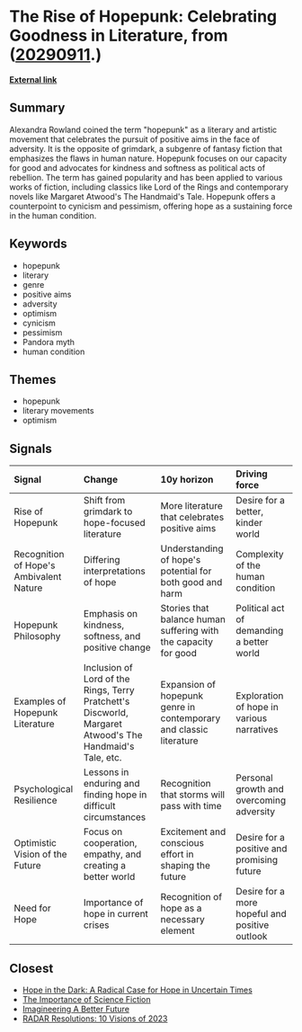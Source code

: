 # __The Rise of Hopepunk: Celebrating Goodness in Literature__, from ([20290911](https://kghosh.substack.com/p/20290911).)

__[External link](https://www.bbc.com/culture/article/20220113-the-sci-fi-genre-offering-radical-hope-for-living-better)__



## Summary

Alexandra Rowland coined the term "hopepunk" as a literary and artistic movement that celebrates the pursuit of positive aims in the face of adversity. It is the opposite of grimdark, a subgenre of fantasy fiction that emphasizes the flaws in human nature. Hopepunk focuses on our capacity for good and advocates for kindness and softness as political acts of rebellion. The term has gained popularity and has been applied to various works of fiction, including classics like Lord of the Rings and contemporary novels like Margaret Atwood's The Handmaid's Tale. Hopepunk offers a counterpoint to cynicism and pessimism, offering hope as a sustaining force in the human condition.

## Keywords

* hopepunk
* literary
* genre
* positive aims
* adversity
* optimism
* cynicism
* pessimism
* Pandora myth
* human condition

## Themes

* hopepunk
* literary movements
* optimism

## Signals

| Signal                                  | Change                                                                                                   | 10y horizon                                                        | Driving force                                  |
|:----------------------------------------|:---------------------------------------------------------------------------------------------------------|:-------------------------------------------------------------------|:-----------------------------------------------|
| Rise of Hopepunk                        | Shift from grimdark to hope-focused literature                                                           | More literature that celebrates positive aims                      | Desire for a better, kinder world              |
| Recognition of Hope's Ambivalent Nature | Differing interpretations of hope                                                                        | Understanding of hope's potential for both good and harm           | Complexity of the human condition              |
| Hopepunk Philosophy                     | Emphasis on kindness, softness, and positive change                                                      | Stories that balance human suffering with the capacity for good    | Political act of demanding a better world      |
| Examples of Hopepunk Literature         | Inclusion of Lord of the Rings, Terry Pratchett's Discworld, Margaret Atwood's The Handmaid's Tale, etc. | Expansion of hopepunk genre in contemporary and classic literature | Exploration of hope in various narratives      |
| Psychological Resilience                | Lessons in enduring and finding hope in difficult circumstances                                          | Recognition that storms will pass with time                        | Personal growth and overcoming adversity       |
| Optimistic Vision of the Future         | Focus on cooperation, empathy, and creating a better world                                               | Excitement and conscious effort in shaping the future              | Desire for a positive and promising future     |
| Need for Hope                           | Importance of hope in current crises                                                                     | Recognition of hope as a necessary element                         | Desire for a more hopeful and positive outlook |

## Closest

* [Hope in the Dark: A Radical Case for Hope in Uncertain Times](fd193cbb838e7049c4d44c7dde929f83)
* [The Importance of Science Fiction](8ebb431ce8d949d5a1ecb52bbd42a69f)
* [Imagineering A Better Future](c8574c3fabcddaff47072c5b93a50476)
* [RADAR Resolutions: 10 Visions of 2023](0159774192872e1fdb6ebd7c80dbb9de)